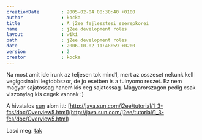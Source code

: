 ```yaml
---
creationDate        : 2005-02-04 08:30:40 +0100 
author              : kocka 
title               : A j2ee fejlesztesi szerepkorei 
name                : j2ee development roles 
layout              : wiki 
path                : j2ee development roles 
date                : 2006-10-02 11:48:59 +0200 
version             : 2 
creator             : kocka 
---
```

Na most amit ide irunk az teljesen tok mind1, mert az osszeset nekunk kell vegigcsinalni legtobbszor, de jo esetben is a tulnyomo reszet. Ez nem magyar sajatossag hanem kis ceg sajatossag. Magyarorszagon pedig csak viszonylag kis cegek vannak :)

A hivatalos [sun](Sun.html) alom itt: [http://java.sun.com/j2ee/tutorial/1_3-fcs/doc/Overview5.html](http://java.sun.com/j2ee/tutorial/1_3-fcs/doc/Overview5.html)

Lasd meg: [tak](tak.html)


